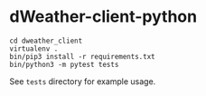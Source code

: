 # dWeather-client-python

    cd dweather_client
    virtualenv .
    bin/pip3 install -r requirements.txt
    bin/python3 -m pytest tests

See `tests` directory for example usage.

